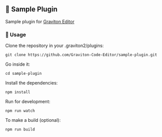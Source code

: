 ## 🎨 Sample Plugin
Sample plugin for [Graviton Editor](https://github.com/Graviton-Code-Editor/Graviton-App)

### 📜 Usage

Clone the repository in your .graviton2/plugins:
```shell
git clone https://github.com/Graviton-Code-Editor/sample-plugin.git
```

Go inside it:
```shell
cd sample-plugin
```

Install the dependencies:
```shell
npm install
```

Run for development:
```shell
npm run watch
```

To make a build (optional):
```shell
npm run build
```